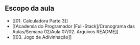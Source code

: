 ## Escopo da aula

- [[01. Calculadora Parte 3]]
- [[Academia do Programador [Full-Stack]/Cronograma das Aulas/Semana 02/Aula 07/02. Arquivos README]]
- [[03. Jogo de Adivinhação]]